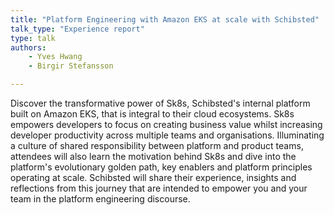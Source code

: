 ```yaml
---
title: "Platform Engineering with Amazon EKS at scale with Schibsted"
talk_type: "Experience report"
type: talk
authors:
    - Yves Hwang
    - Birgir Stefansson

---
```

Discover the transformative power of Sk8s, Schibsted's internal platform built on Amazon EKS, that is integral to their cloud ecosystems. Sk8s empowers developers to focus on creating business value whilst increasing developer productivity across multiple teams and organisations. Illuminating a culture of shared responsibility between platform and product teams, attendees will also learn the motivation behind Sk8s and dive into the platform's evolutionary golden path, key enablers and platform principles operating at scale. Schibsted will share their experience, insights and reflections from this journey that are intended to empower you and your team in the platform engineering discourse. 
